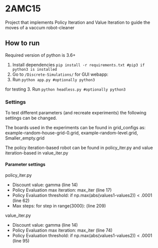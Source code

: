 # 2AMC15
Project that implements Policy Iteration and Value Iteration to guide the moves of a vaccum robot-cleaner

## How to run
Required version of python is 3.6+

1. Install dependencies ```pip install -r requirements.txt #pip3 if python3 is installed```
2. Go to ```/Discrete-Simulations/```
for GUI webapp:
3. Run ```python app.py #optionally python3``` 

for testing
3. Run ```python headless.py #optionally python3``` 

### Settings
To test different parameters (and recreate experiments) the following settings can be changed.

The boards used in the experiments can be found in grid_configs as: example-random-house-grid-0.grid, example-random-level.grid, Smaller_empty.grid

The policy iteration-based robot can be found in policy_iter.py and value iteration-based in value_iter.py

#### Parameter settings
policy_iter.py
* Discount value: gamma (line 14)
* Policy Evaluation max iteration: max_iter (line 17)
* Policy Evaluation threshold: if np.max(abs(values1-values2)) < .0001 (line 62)
* Max steps: for step in range(3000): (line 209)

value_iter.py
* Discount value: gamma (line 14)
* Policy Evaluation max iteration: max_iter (line 74)
* Policy Evaluation threshold: if np.max(abs(values1-values2)) < .0001 (line 95)


